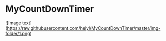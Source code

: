 # MyCountDownTimer


![Image text]
(https://raw.githubusercontent.com/heiyl/MyCountDownTimer/master/img-folder/1.png)